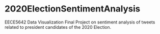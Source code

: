 # 2020ElectionSentimentAnalysis
EECE5642 Data Visualization Final Project on sentiment analysis of tweets related to president candidates of the 2020 Election.
